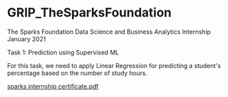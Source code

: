 # GRIP_TheSparksFoundation

The Sparks Foundation Data Science and Business Analytics Internship January 2021

Task 1: Prediction using Supervised ML

For this task, we need to apply Linear Regression for predicting a student's percentage based on the number of study hours.


[sparks internship certificate.pdf](https://github.com/user-attachments/files/21854326/sparks.internship.certificate.pdf)
